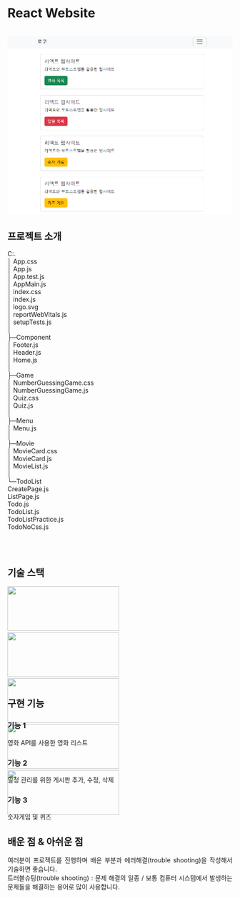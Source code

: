 # React Website

<p align="center">
  <br>
  <img src="https://github.com/ExiNni/React-Website/blob/master/img/%EB%A6%AC%EC%95%A1%ED%8A%B81.PNG"/>
  <br>
</p>



## 프로젝트 소개
C:.<br>
│  App.css<br>
│  App.js<br>
│  App.test.js<br>
│  AppMain.js<br>
│  index.css<br>
│  index.js<br>
│  logo.svg<br>
│  reportWebVitals.js<br>
│  setupTests.js<br>
│<br>
├─Component<br>
│      Footer.js<br>
│      Header.js<br>
│      Home.js<br>
│<br>
├─Game<br>
│      NumberGuessingGame.css<br>
│      NumberGuessingGame.js<br>
│      Quiz.css<br>
│      Quiz.js<br>
│<br>
├─Menu<br>
│      Menu.js<br>
│<br>
├─Movie  <br>
│      MovieCard.css<br>
│      MovieCard.js<br>
│      MovieList.js<br>
│<br>
└─TodoList<br>
        CreatePage.js<br>
        ListPage.js<br>
        Todo.js<br>
        TodoList.js<br>
        TodoListPractice.js<br>
        TodoNoCss.js<br>
        <br>

<br>

## 기술 스택
<div style="width: 250px; height: 200px;">
  <img src="https://img.shields.io/badge/react-61DAFB?style=for-the-badge&logo=react&logoColor=black" width="250" height="100">
  <img src="https://img.shields.io/badge/node.js-339933?style=for-the-badge&logo=Node.js&logoColor=white" width="250" height="100">
  <img src="https://img.shields.io/badge/oracle-F80000?style=for-the-badge&logo=oracle&logoColor=white" width="250" height="100">
  <img src="https://img.shields.io/badge/bootstrap-7952B3?style=for-the-badge&logo=bootstrap&logoColor=white" width="250" height="100">
  <img src="https://img.shields.io/badge/express-000000?style=for-the-badge&logo=express&logoColor=white" width="250" height="100">
</div>


<br>


## 구현 기능

### 기능 1
영화 API를 사용한 영화 리스트
### 기능 2
일정 관리를 위한 게시판 추가, 수정, 삭제
### 기능 3
숫자게임 및 퀴즈
<br>

## 배운 점 & 아쉬운 점

<p align="justify">
여러분이 프로젝트를 진행하며 배운 부분과 에러해결(trouble shooting)을 작성해서 기술하면 좋습니다.<br />
트러블슈팅(trouble shooting) : 문제 해결의 일종 / 보통 컴퓨터 시스템에서 발생하는 문제들을 해결하는 용어로 많이 사용합니다.
</p>

<br>
